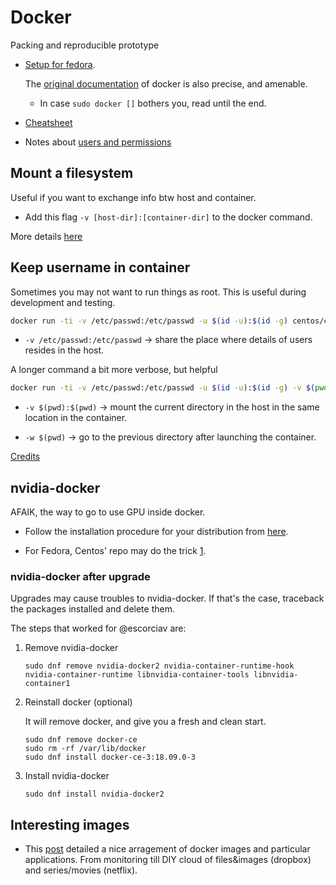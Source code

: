 # Docker

Packing and reproducible prototype

- [Setup for fedora](https://developer.fedoraproject.org/tools/docker/docker-installation.html).

  The [original documentation](https://docs.docker.com/install/linux/docker-ce/fedora/) of docker is also precise, and amenable.

  - In case `sudo docker []` bothers you, read until the end.

- [Cheatsheet](https://github.com/wsargent/docker-cheat-sheet)

- Notes about [users and permissions](https://denibertovic.com/posts/handling-permissions-with-docker-volumes/)

## Mount a filesystem

Useful if you want to exchange info btw host and container.

- Add this flag `-v [host-dir]:[container-dir]` to the docker command.

More details [here](https://github.com/wsargent/docker-cheat-sheet#volumes)

## Keep username in container

Sometimes you may not want to run things as root. This is useful during development and testing.

```bash
docker run -ti -v /etc/passwd:/etc/passwd -u $(id -u):$(id -g) centos/centos7 bash
```

- `-v /etc/passwd:/etc/passwd` -> share the place where details of users resides in the host.

A longer command a bit more verbose, but helpful

```bash
docker run -ti -v /etc/passwd:/etc/passwd -u $(id -u):$(id -g) -v $(pwd):$(pwd) -w $(pwd) centos/centos7 bash
```

- `-v $(pwd):$(pwd)` -> mount the current directory in the host in the same location in the container.

- `-w $(pwd)` -> go to the previous directory after launching the container.

[Credits](https://stackoverflow.com/questions/45836272/running-as-a-host-user-within-a-docker-container)

## nvidia-docker

AFAIK, the way to go to use GPU inside docker.

- Follow the installation procedure for your distribution from [here](https://github.com/NVIDIA/nvidia-docker).

- For Fedora, Centos' repo may do the trick [1](https://github.com/NVIDIA/nvidia-docker/issues/706#issuecomment-432628382).

### nvidia-docker after upgrade

Upgrades may cause troubles to nvidia-docker. If that's the case, traceback the packages installed and delete them.

The steps that worked for @escorciav are:

1. Remove nvidia-docker

    `sudo dnf remove nvidia-docker2 nvidia-container-runtime-hook nvidia-container-runtime libnvidia-container-tools libnvidia-container1`

2. Reinstall docker (optional)

   It will remove docker, and give you a fresh and clean start.

    ```
    sudo dnf remove docker-ce
    sudo rm -rf /var/lib/docker
    sudo dnf install docker-ce-3:18.09.0-3
    ```

3. Install nvidia-docker

    `sudo dnf install nvidia-docker2`

## Interesting images

- This [post](https://blog.networkprofile.org/what-docker-containers-am-i-running/) detailed a nice arragement of docker images and particular applications. From monitoring till DIY cloud of files&images (dropbox) and series/movies (netflix).